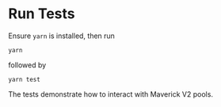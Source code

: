 # Run Tests

Ensure `yarn` is installed, then run
```
yarn
```
followed by
```
yarn test
````

The tests demonstrate how to interact with Maverick V2 pools.
